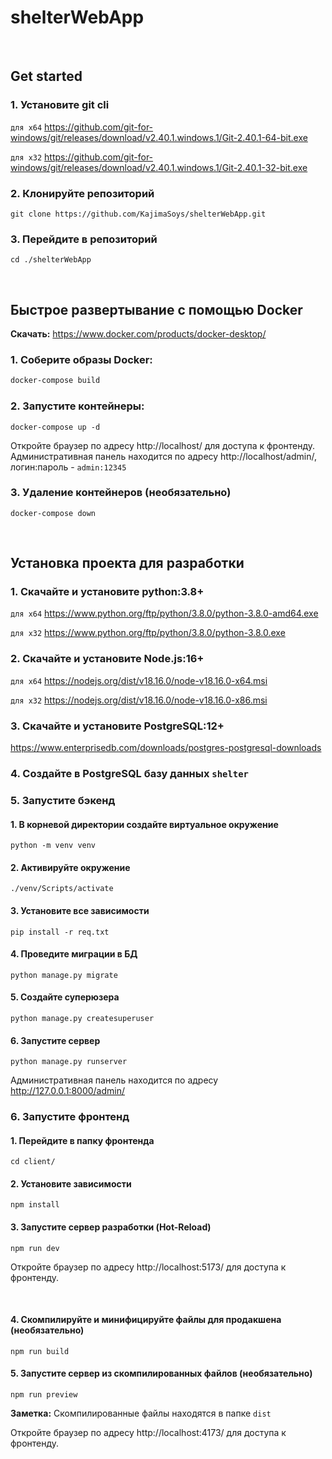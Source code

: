 # shelterWebApp
<br>

## Get started

### 1. Установите git cli

`для x64` https://github.com/git-for-windows/git/releases/download/v2.40.1.windows.1/Git-2.40.1-64-bit.exe

`для x32` https://github.com/git-for-windows/git/releases/download/v2.40.1.windows.1/Git-2.40.1-32-bit.exe

### 2. Клонируйте репозиторий
```shell
git clone https://github.com/KajimaSoys/shelterWebApp.git
```

### 3. Перейдите в репозиторий
```shell
cd ./shelterWebApp
```
<br>

## Быстрое развертывание с помощью Docker 

**Скачать:** https://www.docker.com/products/docker-desktop/

### 1. Соберите образы Docker:
```sh
docker-compose build
```

### 2. Запустите контейнеры:
```shell
docker-compose up -d
```

Откройте браузер по адресу http://localhost/ для доступа к фронтенду. Административная панель находится по адресу http://localhost/admin/, логин:пароль - `admin:12345`

### 3. Удаление контейнеров (необязательно)
```shell
docker-compose down
```
<br>

## Установка проекта для разработки

### 1. Скачайте и установите python:3.8+


`для x64` https://www.python.org/ftp/python/3.8.0/python-3.8.0-amd64.exe

`для x32` https://www.python.org/ftp/python/3.8.0/python-3.8.0.exe


### 2. Скачайте и установите Node.js:16+
`для x64` https://nodejs.org/dist/v18.16.0/node-v18.16.0-x64.msi

`для x32` https://nodejs.org/dist/v18.16.0/node-v18.16.0-x86.msi

### 3. Скачайте и установите PostgreSQL:12+

https://www.enterprisedb.com/downloads/postgres-postgresql-downloads

### 4. Создайте в PostgreSQL базу данных `shelter`

### 5. Запустите бэкенд

#### 1. В корневой директории создайте виртуальное окружение
```shell
python -m venv venv
```

#### 2. Активируйте окружение
```shell
./venv/Scripts/activate
```

#### 3. Установите все зависимости
```shell
pip install -r req.txt
```

#### 4. Проведите миграции в БД
```shell
python manage.py migrate
```

#### 5. Создайте суперюзера
```shell
python manage.py createsuperuser
```

#### 6. Запустите сервер
```shell
python manage.py runserver
```

Административная панель находится по адресу http://127.0.0.1:8000/admin/

### 6. Запустите фронтенд

#### 1. Перейдите в папку фронтенда
```shell
cd client/
```

#### 2. Установите зависимости
```shell
npm install
```
#### 3. Запустите сервер разработки (Hot-Reload)
```shell
npm run dev
```

Откройте браузер по адресу http://localhost:5173/ для доступа к фронтенду.

<br>

#### 4. Скомпилируйте и минифицируйте файлы для продакшена (необязательно)
```shell
npm run build
```
#### 5. Запустите сервер из скомпилированных файлов (необязательно)
```shell
npm run preview
```
**Заметка:** Скомпилированные файлы находятся в папке `dist`

Откройте браузер по адресу http://localhost:4173/ для доступа к фронтенду.